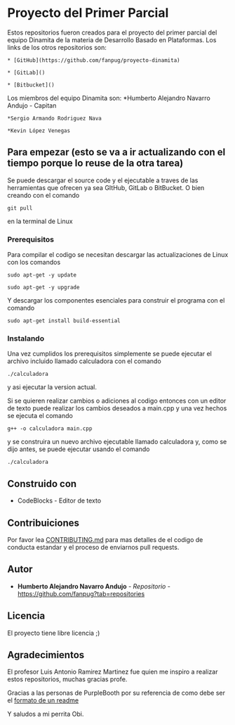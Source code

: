 # Proyecto del Primer Parcial
Estos repositorios fueron creados para el proyecto del primer parcial del equipo Dinamita de la materia de Desarrollo Basado en Plataformas. Los links de los otros repositorios son:

	* [GitHub](https://github.com/fanpug/proyecto-dinamita)

	* [GitLab]()

	* [Bitbucket]()

Los miembros del equipo Dinamita son:
	*Humberto Alejandro Navarro Andujo - Capitan

	*Sergio Armando Rodriguez Nava

	*Kevin López Venegas

## Para empezar (esto se va a ir actualizando con el tiempo porque lo reuse de la otra tarea)
Se puede descargar el source code y el ejecutable a traves de las herramientas que ofrecen ya sea GItHub, GitLab o BitBucket.
O bien creando con el comando
```
git pull
```
en la terminal de Linux

### Prerequisitos
Para compilar el codigo se necesitan descargar las actualizaciones de Linux con los comandos
```
sudo apt-get -y update
```
```
sudo apt-get -y upgrade
```
Y descargar los componentes esenciales para construir el programa con el comando
```
sudo apt-get install build-essential
```

### Instalando
Una vez cumplidos los prerequisitos simplemente se puede ejecutar el archivo incluido llamado calculadora con el comando
```
./calculadora
```
y asi ejecutar la version actual.

Si se quieren realizar cambios o adiciones al codigo entonces con un editor de texto puede realizar los cambios deseados a main.cpp y una vez hechos se ejecuta el comando
```
g++ -o calculadora main.cpp
```
y se construira un nuevo archivo ejecutable llamado calculadora y, como se dijo antes, se puede ejecutar usando el comando
```
./calculadora
```

## Construido con
* CodeBlocks - Editor de texto

## Contribuiciones
Por favor lea [CONTRIBUTING.md](https://gist.github.com/PurpleBooth/b24679402957c63ec426) para mas detalles de el codigo de conducta estandar y el proceso de enviarnos pull requests.

## Autor
* **Humberto Alejandro Navarro Andujo** - *Repositorio* - https://github.com/fanpug?tab=repositories

## Licencia
El proyecto tiene libre licencia ;)

## Agradecimientos
El profesor Luis Antonio Ramirez Martinez fue quien me inspiro a realizar estos repositorios, muchas gracias profe.

Gracias a las personas de PurpleBooth por su referencia de como debe ser el [formato de un readme](https://gist.github.com/PurpleBooth/109311bb0361f32d87a2)

Y saludos a mi perrita Obi.
